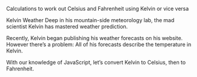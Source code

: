 Calculations to work out Celsius and Fahrenheit using Kelvin or vice versa


Kelvin Weather
Deep in his mountain-side meteorology lab, the mad scientist Kelvin has mastered weather prediction.

Recently, Kelvin began publishing his weather forecasts on his website. However there’s a problem: All of his forecasts describe the temperature in Kelvin.

With our knowledge of JavaScript, let’s convert Kelvin to Celsius, then to Fahrenheit.
